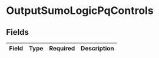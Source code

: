 # OutputSumoLogicPqControls


## Fields

| Field       | Type        | Required    | Description |
| ----------- | ----------- | ----------- | ----------- |